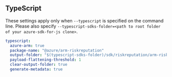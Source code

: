 ## TypeScript

These settings apply only when `--typescript` is specified on the command line.
Please also specify `--typescript-sdks-folder=<path to root folder of your azure-sdk-for-js clone>`.

``` yaml $(typescript)
typescript:
  azure-arm: true
  package-name: "@azure/arm-riskreputation"
  output-folder: "$(typescript-sdks-folder)/sdk/riskreputation/arm-riskreputation"
  payload-flattening-threshold: 1
  clear-output-folder: true
  generate-metadata: true
```
